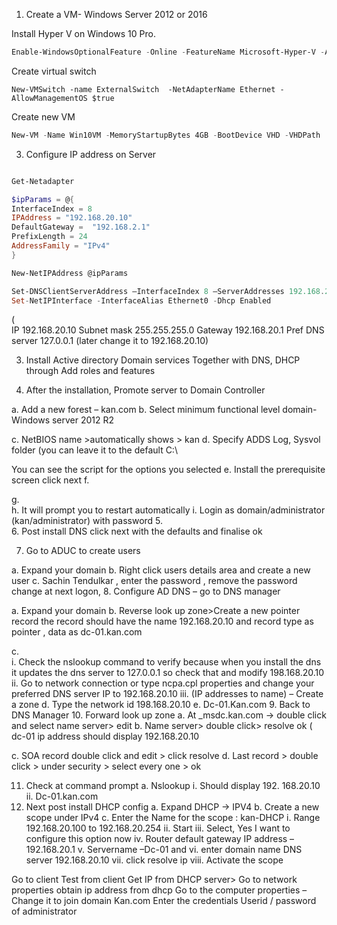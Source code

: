 



1.	Create a VM- Windows Server 2012 or 2016 

Install Hyper V on Windows 10 Pro. 
```powershell
Enable-WindowsOptionalFeature -Online -FeatureName Microsoft-Hyper-V -All
```
Create virtual switch
```powershel
New-VMSwitch -name ExternalSwitch  -NetAdapterName Ethernet -AllowManagementOS $true
```

Create new VM 
```powershell
New-VM -Name Win10VM -MemoryStartupBytes 4GB -BootDevice VHD -VHDPath .\VMs\Win10.vhdx -Path .\VMData -Generation 2 -Switch ExternalSwitch
```
3.	Configure IP address on Server	

```powershell

Get-Netadapter

$ipParams = @{
InterfaceIndex = 8
IPAddress = "192.168.20.10"
DefaultGateway =  "192.168.2.1"
PrefixLength = 24
AddressFamily = "IPv4"
}

New-NetIPAddress @ipParams

Set-DNSClientServerAddress –InterfaceIndex 8 –ServerAddresses 192.168.2.11,10.1.2.11
Set-NetIPInterface -InterfaceAlias Ethernet0 -Dhcp Enabled
```
(		                                           
IP 		          192.168.20.10 
Subnet mask 		255.255.255.0 
Gateway         192.168.20.1
Pref DNS server              127.0.0.1 (later change it to 	192.168.20.10)
 
3.	Install Active directory Domain services
Together with DNS, DHCP through Add roles and features 
 
 
 


4.	After the installation, Promote server to  Domain Controller 
 
a.	Add a new forest – kan.com
b.	Select minimum functional level domain- Windows server 2012 R2
 
 

c.	NetBIOS name >automatically shows > kan
d.	Specify ADDS Log, Sysvol folder (you can leave it to the default C:\
 
 
You can see the script for the options you selected
e.	Install the prerequisite screen click next
f.	 
 
g.	
h.	It will prompt you to restart automatically
i.	Login as domain/administrator (kan/administrator) with password
5.	 
6.	Post install DNS click next with the defaults and finalise ok

7.	Go to ADUC to create users 
 
a.	Expand your domain
b.	Right click users details area and create a new user
c.	Sachin Tendulkar , enter the password , remove the password change at next logon, 
8.	Configure AD DNS – go to DNS manager 

a.	Expand your domain
b.	Reverse look up zone>Create a  new pointer record the record should have the name 192.168.20.10  and record type as  pointer , data as dc-01.kan.com

c.	 
i.	Check the nslookup command to verify because when you install the dns it updates the dns server to 127.0.0.1 so check that and modify 198.168.20.10 
ii.	Go to network connection or type ncpa.cpl properties and change your preferred DNS server IP to 192.168.20.10 
iii.	(IP addresses to name)  – Create a zone 
d.	Type the network id  198.168.20.10
e.	Dc-01.Kan.com
9.	Back to DNS Manager
10.	Forward look up zone 
a.	At _msdc.kan.com -> double click and select name server>  edit
b.	Name server> double click> resolve  ok ( dc-01 ip address should display 192.168.20.10

c.	SOA record double click and edit > click resolve
d.	Last record > double click > under security > select every one > ok

11.	Check at command prompt
a.	Nslookup
i.	Should display 192. 168.20.10
ii.	Dc-01.kan.com
12.	Next post install DHCP config
a.	Expand DHCP -> IPV4
b.	Create a new scope under IPv4 
c.	Enter the Name for the scope : kan-DHCP
i.	Range 192.168.20.100 to 192.168.20.254
ii.	Start 
iii.	Select, Yes I want to configure this option now 
iv.	Router default gateway IP address – 192.168.20.1
v.	Servername –Dc-01 and 
vi.	enter domain name DNS server  192.168.20.10
vii.	click resolve ip 
viii.	Activate the scope

Go to client 
		Test from client
		Get IP from DHCP server>
  Go to network properties obtain ip address from dhcp 
		Go to the computer properties –Change it to join domain
						Kan.com 
						Enter the credentials 
							Userid / password of administrator
